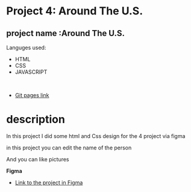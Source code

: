 # Project 4: Around The U.S.

## project name :Around The U.S.
<p>Languges used:</p>
<ul>
<li>HTML</li>
<li>CSS</li>
<li>JAVASCRIPT</li>
</ul><br>

- [Git pages link](https://romans1995.github.io/web_project_4/)

# description

<p>In this project I did some html and Css design for the 4 project via figma</p>
<p>in this project you can edit the name of the person </p>
<p>And you can like pictures </p>

**Figma**

- [Link to the project in Figma](https://www.figma.com/file/SurN1jaeEQIhuZEDMhmWWf/Sprint-4-Around-The-U.S.-desktop-mobile?node-id=0%3A1)
